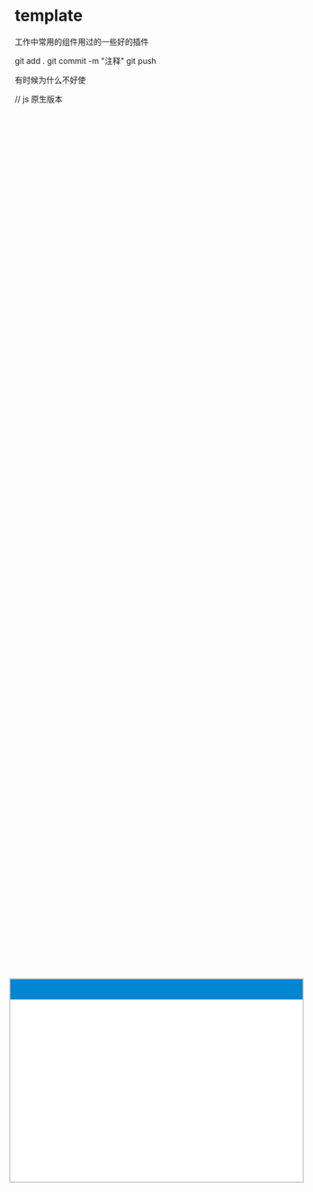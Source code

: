 # template

工作中常用的组件用过的一些好的插件

git add .
git commit -m "注释"
git push

有时候为什么不好使



<div class="move">
    <div class="move-head">
        <div class="move-handle"></div>
    </div>
</div>
<style type="text/css">
    .move{
        width: 520px;
        height: 360px;
        position: absolute;
        left: 50%;
        top: 50%;
        /*margin-left: -18rem;
        margin-top: -12rem;*/
        background-color: #fff;
        border: #ccc 2px solid;

        transform: translate(-50%, -50%);
        -ms-transform: translate(-50%, -50%); /* IE 9 */
        -moz-transform: translate(-50%, -50%); /* Firefox */
        -webkit-transform: translate(-50%, -50%); /* Safari and Chrome */
        -o-transform: translate(-50%, -50%); /* Opera */
    }
    .move-handle{
        height: 36px;
        background-color: #0085d0;
        cursor: move;
    }
</style>
// js 原生版本
<script type="text/javascript">
        $(function() {
            let $ = document.querySelector.bind(document);
            

            $('.move-handle').addEventListener('mousedown', function(e){
                var e = e || window.event;
                var $move = closest(e.target, '.move');

                /**
                 * 计算出鼠标的位置距离要移动的dom的左顶点的距离
                 */
                let mouseOffsetX = e.clientX - $move.offsetLeft;
                let mouseOffsetY = e.clientY - $move.offsetTop;

                /**
                 * 获取自身携带的marginLeft、marginTop值，并转化为数字
                 */
                // 获取原有属性 ie dom元素.currentStyle 火狐谷歌 window.getComputedStyle(dom元素, null);
                const sty = $move.currentStyle || window.getComputedStyle($move, null);
                if( sty.margin.includes('px') ) {
                    var marginL = +sty.marginLeft.replace(/\px/g, '');
                    var marginT = +sty.marginTop.replace(/\px/g, '');
                };

                /**
                 * 鼠标移动事件
                 */
                document.onmousemove = function (e) {
                    var e = e || window.event;
                    // 计算出当前位置
                    let moveX = e.clientX - mouseOffsetX - marginL;
                    let moveY = e.clientY - mouseOffsetY - marginT;
                    // 赋值
                    $move.style.left = moveX + 'px';
                    $move.style.top = moveY + 'px';
                };
                document.onmouseup = function (e) {
                    // 释放事件
                    document.onmousemove = null;
                    document.onmouseup = null;
                };
            })

        });

        function closest(el, selector) {
            var matchesSelector = el.matches || el.webkitMatchesSelector || el.mozMatchesSelector || el.msMatchesSelector;

            while (el) {
                if (matchesSelector.call(el, selector)) {
                    break;
                }
                el = el.parentElement;
            }
            return el;
        }
    </script>






